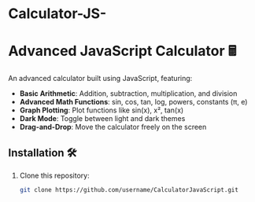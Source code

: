 # Calculator-JS-
# Advanced JavaScript Calculator 🖩

An advanced calculator built using JavaScript, featuring:
- **Basic Arithmetic**: Addition, subtraction, multiplication, and division
- **Advanced Math Functions**: sin, cos, tan, log, powers, constants (π, e)
- **Graph Plotting**: Plot functions like sin(x), x², tan(x)
- **Dark Mode**: Toggle between light and dark themes
- **Drag-and-Drop**: Move the calculator freely on the screen

## Installation 🛠️
1. Clone this repository:
   ```bash
   git clone https://github.com/username/CalculatorJavaScript.git
